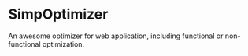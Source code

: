 # SimpOptimizer
An awesome optimizer for web application, including functional or non-functional optimization.
